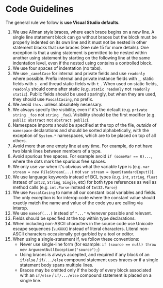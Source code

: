 # Code Guidelines

The general rule we follow is **use Visual Studio defaults**.

1. We use Allman style braces, where each brace begins on a new line. A single line statement block
   can go without braces but the block must be properly indented on its own line and it must not be
   nested in other statement blocks that use braces (See rule 15 for more details). One exception
   is that a using statement is permitted to be nested within another using statement by starting
   on the following line at the same indentation level, even if the nested using contains a
   controlled block.
2. We use four spaces of indentation (no tabs).
3. We use `_camelCase` for internal and private fields and use `readonly` where possible. Prefix
   internal and private instance fields with `_`, static fields with `s_` and thread static fields
   with `t_`. When used on static fields, `readonly` should come after static (e.g.
   `static readonly` not `readonly static`). Public fields should be used sparingly, but when they
   are used, they should use `PascalCasing`, no prefix.
4. We avoid `this.` unless absolutely necessary.
5. We always specify the visibility, even if it's the default (e.g. `private string _foo` not
   `string _foo`). Visibility should be the first modifier (e.g. `public abstract` not
   `abstract public`).
6. Namespace imports should be specified at the top of the file, _outside_ of `namespace`
   declarations and should be sorted alphabetically, with the exception of `System.*` namespaces,
   which are to be placed on top of all others.
7. Avoid more than one empty line at any time. For example, do not have two blank lines between
   members of a type.
8. Avoid spurious free spaces. For example avoid `if (someVar == 0)...`, where the dots mark the
   spurious free spaces.
9. We only use `var` when it's obvious what the variable type is (e.g. `var stream = new FileStream(...)`
   not `var stream = OpenStandardInput()`).
10. We use language keywords instead of BCL types (e.g. `int`, `string`, `float` instead of
   `Int32`, `String`, `Single`, etc) for both type references as well as method calls (e.g. `int.Parse`
   instead of `Int32.Parse`)
11. We use `PascalCasing` to name all our constant local variables and fields. The only exception
   is for interop code where the constant value should exactly match the name and value of the
   code you are calling via interop.
12. We use `nameof(...)` instead of `"..."` whenever possible and relevant.
13. Fields should be specified at the top within type declarations.
14. When including non-ASCII characters in the source code use Unicode escape sequences (`\uXXXX`)
   instead of literal characters. Literal non-ASCII characters occasionally get garbled by a tool or
   editor.
15. When using a single-statement if, we follow these conventions:
    * Never use single-line form (for example: `if (source == null) throw new ArgumentNullException("source");`)
    * Using braces is always accepted, and required if any block of an `if/else` / `if/.../else` compound
      statement uses braces or if a single statement body spans multiple lines.
    * Braces may be omitted only if the body of every block associated with an `if/else` / `if/.../else`
      compound statement is placed on a single line.
